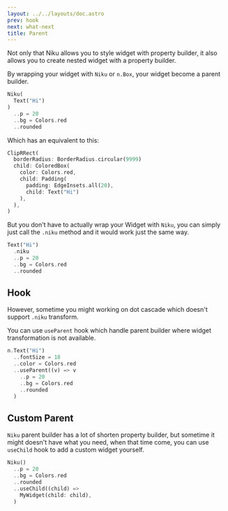 ```yaml
---
layout: ../../layouts/doc.astro
prev: hook
next: what-next
title: Parent
---
```

Not only that Niku allows you to style widget with property builder, it also allows you to create nested widget with a property builder.

By wrapping your widget with `Niku` or `n.Box`, your widget become a parent builder.
```dart
Niku(
  Text("Hi")
)
  ..p = 20
  ..bg = Colors.red
  ..rounded
```

Which has an equivalent to this:
```dart
ClipRRect(
  borderRadius: BorderRadius.circular(9999)
  child: ColoredBox(
    color: Colors.red,
    child: Padding(
      padding: EdgeInsets.all(20),
      child: Text("Hi")
    ),
  ),
)
```

But you don't have to actually wrap your Widget with `Niku`, you can simply just call the `.niku` method and it would work just the same way.
```dart
Text("Hi")
  .niku
  ..p = 20
  ..bg = Colors.red
  ..rounded
```

## Hook
However, sometime you might working on dot cascade which doesn't support `.niku` transform.

You can use `useParent` hook which handle parent builder where widget transformation is not available.
```dart
n.Text("Hi")
  ..fontSize = 18
  ..color = Colors.red
  ..useParent((v) => v
    ..p = 20
    ..bg = Colors.red
    ..rounded
  )
```

## Custom Parent
`Niku` parent builder has a lot of shorten property builder, but sometime it might doesn't have what you need, when that time come, you can use `useChild` hook to add a custom widget yourself.

```dart
Niku()
  ..p = 20
  ..bg = Colors.red
  ..rounded
  ..useChild((child) => 
    MyWidget(child: child),
  )
```
